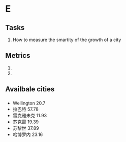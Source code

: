 # E
## Tasks
1. How to measure the smartity of the growth of a city

## Metrics
1.
5.

## Availbale cities
###
- Wellington 20.7
- 拉巴特 57.78
- 雷克雅未克 11.93
- 苏克雷 19.39
- 苏黎世 37.89
- 哈博罗内 23.16
